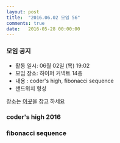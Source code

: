 ```yaml
---
layout: post
title:  "2016.06.02 모임 56"
comments: true
date:   2016-05-28 00:00:00
---
```


### 모임 공지

- 활동 일시: 06월 02일 (목) 19:02
- 모임 장소: 하이퍼 커넥트 14층
- 내용 : coder's high, fibonacci sequence
- 샌드위치 형성

장소는 [이곳](http://career.hpcnt.com/)을 참고 하세요

### coder's high 2016

### fibonacci sequence
